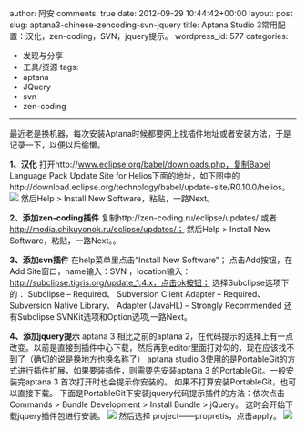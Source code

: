 author: 阿安
comments: true
date: 2012-09-29 10:44:42+00:00
layout: post
slug: aptana3-chinese-zencoding-svn-jquery
title: Aptana Studio 3常用配置：汉化，zen-coding，SVN，jquery提示。
wordpress_id: 577
categories:
- 发现与分享
- 工具/资源
tags:
- aptana
- JQuery
- svn
- zen-coding
---

最近老是换机器，每次安装Aptana时候都要网上找插件地址或者安装方法，于是记录一下，以便以后偷懒。

**1、汉化**
打开http://www.eclipse.org/babel/downloads.php，复制Babel Language Pack Update Site for Helios下面的地址，如下图中的http://download.eclipse.org/technology/babel/update-site/R0.10.0/helios。
[![](/wp-content/uploads/2012/09/chinese-aptana-300x155.jpg)](/wp-content/uploads/2012/09/chinese-aptana.jpg)
然后Help > Install New Software，粘贴，一路Next。<!-- more -->

**2、添加zen-coding插件**
复制http://zen-coding.ru/eclipse/updates/ 或者 http://media.chikuyonok.ru/eclipse/updates/；
然后Help > Install New Software，粘贴，一路Next。。

**3、添加svn插件**
在help菜单里点击“Install New Software”；
点击Add按钮，在Add Site窗口，name输入：SVN ，location输入：http://subclipse.tigris.org/update_1.4.x，点击ok按钮；
选择Subclipse选项下的：
Subclipse – Required、
Subversion Client Adapter – Required、
Subversion Native Library、
Adapter (JavaHL) – Strongly Recommended
还有Subclipse SVNKit选项和Option选项,一路Next。

**4、添加jquery提示**
aptana 3 相比之前的aptana 2，在代码提示的选择上有一点改变。以前是直接到插件中心下载，然后再到editor里面打对勾的，现在应该找不到了（确切的说是换地方也换名称了） aptana studio 3使用的是PortableGit的方式进行插件扩展，如果要装插件，则需要先安装aptana 3 的PortableGit。一般安装完aptana 3 首次打开时也会提示你安装的。 如果不打算安装PortableGit，也可以直接下载。 
下面是PortableGit下安装jquery代码提示插件的方法：依次点击 Commands > Bundle Development > Install Bundle > jQuery。 这时会开始下载jquery插件包进行安装。
[![](/wp-content/uploads/2012/09/aptana-jquery1-300x186.png)](/wp-content/uploads/2012/09/aptana-jquery1.png)
然后选择 project——propretis，点击apply。
[![](/wp-content/uploads/2012/09/aptana-jquery2-300x208.gif)](/wp-content/uploads/2012/09/aptana-jquery2.gif)
